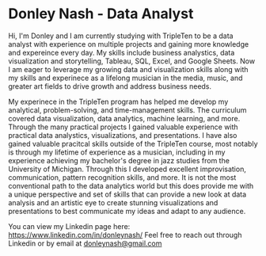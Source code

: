 # Donley Nash - Data Analyst

Hi, I'm Donley and I am currently studying with TripleTen to be a data analyst with experience on multiple projects and gaining more knowledge and expereince every day.  My skills include business analystics, data visualization and storytelling, Tableau, SQL, Excel, and Google Sheets.  Now I am eager to leverage my growing data and visualization skills along with my skills and experinece as a lifelong musician in the media, music, and greater art fields to drive growth and address business needs.

My experinece in the TripleTen program has helped me develop my analytical, problem-solving, and time-management skills.  The curriculum covered data visualization, data analytics, machine learning, and more.  Through the many practical projects I gained valuable experience with practical data analystics, visualizations, and presentations.  I have also gained valuable pracitcal skills outside of the TripleTen course, most notably is through my lifetime of experience as a musician, including in my experience achieving my bachelor's degree in jazz studies from the University of Michigan.  Through this I developed excellent improvisation, communication, pattern recognition skills, and more.  It is not the most conventional path to the data analytics world but this does provide me with a unique perspective and set of skills that can provide a new look at data analysis and an artistic eye to create stunning visualizations and presentations to best communicate my ideas and adapt to any audience.

You can view my Linkedin page here: https://www.linkedin.com/in/donleynash/
Feel free to reach out through Linkedin or by email at donleynash@gmail.com
